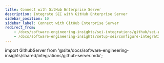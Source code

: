 ```yaml
---
title: Connect with GitHub Enterprise Server
description: Integrate SEI with GitHub Enterprise Server
sidebar_position: 10
sidebar_label: Connect with GitHub Enterprise Server
redirect_from:
    - /docs/software-engineering-insights/sei-integrations/github/sei-github-enterprise-server
    - /docs/software-engineering-insights/setup-sei/configure-integrations/github/sei-github-enterprise-server
---
```


import GithubServer from '@site/docs/software-engineering-insights/shared/integrations/github-server.mdx';

<GithubServer />